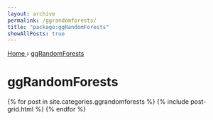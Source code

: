 ```yaml
---
layout: archive
permalink: /ggrandomforests/
title: "package:ggRandomForests"
showAllPosts: true
---
```


<div class="wrap">

   <nav class="breadcrumbs">
      <span itemscope="" itemtype="http://data-vocabulary.org/Breadcrumb">
         <a href="{{ site.baseurl }}" itemprop="url">
            <span itemprop="title">Home</span>
         </a>
          ›
         <a href="{{ site.baseurl }}/ggRandomForests" itemprop="url">
            <span itemprop="title">ggRandomForests</span>
         </a>
      </span>
   </nav>

   <div class="page-title">
     <h1>ggRandomForests</h1>
   </div>

   <div class="archive-wrap">
      <div class="page-content">
         <div class="tiles">
         {% for post in site.categories.ggrandomforests %}
            {% include post-grid.html %}
         {% endfor %}
         </div><!-- /.tiles -->
      </div><!-- /.page-content -->
   </div><!-- /.archive-wrap -->
</div><!-- /.wrap -->
